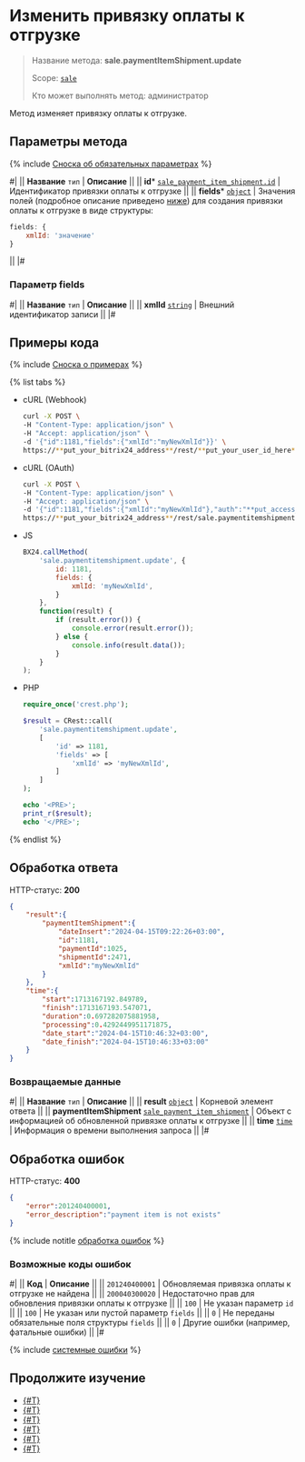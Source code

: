 # Изменить привязку оплаты к отгрузке

> Название метода: **sale.paymentItemShipment.update**
>
> Scope: [`sale`](../../scopes/permissions.md)
>
> Кто может выполнять метод: администратор

Метод изменяет привязку оплаты к отгрузке.

## Параметры метода

{% include [Сноска об обязательных параметрах](../../../_includes/required.md) %}

#|
|| **Название**
`тип` | **Описание** ||
|| **id***
[`sale_payment_item_shipment.id`](../data-types.md) | Идентификатор привязки оплаты к отгрузке ||
|| **fields***
[`object`](../../data-types.md) | Значения полей (подробное описание приведено [ниже](#parametr-fields)) для создания привязки оплаты к отгрузке в виде структуры:

```js
fields: {
    xmlId: 'значение'
}
```

||
|#

### Параметр fields

#|
|| **Название**
`тип` | **Описание** ||
|| **xmlId**
[`string`](../../data-types.md) | Внешний идентификатор записи ||
|#

## Примеры кода

{% include [Сноска о примерах](../../../_includes/examples.md) %}

{% list tabs %}

- cURL (Webhook)

    ```bash
    curl -X POST \
    -H "Content-Type: application/json" \
    -H "Accept: application/json" \
    -d '{"id":1181,"fields":{"xmlId":"myNewXmlId"}}' \
    https://**put_your_bitrix24_address**/rest/**put_your_user_id_here**/**put_your_webbhook_here**/sale.paymentitemshipment.update
    ```

- cURL (OAuth)

    ```bash
    curl -X POST \
    -H "Content-Type: application/json" \
    -H "Accept: application/json" \
    -d '{"id":1181,"fields":{"xmlId":"myNewXmlId"},"auth":"**put_access_token_here**"}' \
    https://**put_your_bitrix24_address**/rest/sale.paymentitemshipment.update
    ```

- JS

    ```js
    BX24.callMethod(
        'sale.paymentitemshipment.update', {
            id: 1181,
            fields: {
                xmlId: 'myNewXmlId',
            }
        },
        function(result) {
            if (result.error()) {
                console.error(result.error());
            } else {
                console.info(result.data());
            }
        }
    );
    ```

- PHP

    ```php
    require_once('crest.php');

    $result = CRest::call(
        'sale.paymentitemshipment.update',
        [
            'id' => 1181,
            'fields' => [
                'xmlId' => 'myNewXmlId',
            ]
        ]
    );

    echo '<PRE>';
    print_r($result);
    echo '</PRE>';
    ```

{% endlist %}

## Обработка ответа

HTTP-статус: **200**

```json
{
    "result":{
        "paymentItemShipment":{
            "dateInsert":"2024-04-15T09:22:26+03:00",
            "id":1181,
            "paymentId":1025,
            "shipmentId":2471,
            "xmlId":"myNewXmlId"
        }
    },
    "time":{
        "start":1713167192.849789,
        "finish":1713167193.547071,
        "duration":0.697282075881958,
        "processing":0.4292449951171875,
        "date_start":"2024-04-15T10:46:32+03:00",
        "date_finish":"2024-04-15T10:46:33+03:00"
    }
}
```

### Возвращаемые данные

#|
|| **Название**
`тип` | **Описание** ||
|| **result**
[`object`](../../data-types.md) | Корневой элемент ответа ||
|| **paymentItemShipment**
[`sale_payment_item_shipment`](../data-types.md) | Объект с информацией об обновленной привязке оплаты к отгрузке ||
|| **time**
[`time`](../../data-types.md) | Информация о времени выполнения запроса ||
|#

## Обработка ошибок

HTTP-статус: **400**

```json
{
    "error":201240400001,
    "error_description":"payment item is not exists"
}
```

{% include notitle [обработка ошибок](../../../_includes/error-info.md) %}

### Возможные коды ошибок

#|
|| **Код** | **Описание** ||
|| `201240400001` | Обновляемая привязка оплаты к отгрузке не найдена ||
|| `200040300020` | Недостаточно прав для обновления привязки оплаты к отгрузке ||
|| `100` | Не указан параметр `id` ||
|| `100` | Не указан или пустой параметр `fields` ||
|| `0` | Не переданы обязательные поля структуры `fields` ||
|| `0` | Другие ошибки (например, фатальные ошибки) ||
|#

{% include [системные ошибки](../../../_includes/system-errors.md) %}

## Продолжите изучение 

- [{#T}](./index.md)
- [{#T}](./sale-payment-item-shipment-add.md)
- [{#T}](./sale-payment-item-shipment-get.md)
- [{#T}](./sale-payment-item-shipment-list.md)
- [{#T}](./sale-payment-item-shipment-delete.md)
- [{#T}](./sale-payment-item-shipment-get-fields.md)
